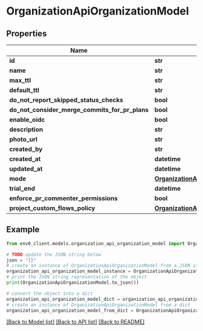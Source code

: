 # OrganizationApiOrganizationModel


## Properties

Name | Type | Description | Notes
------------ | ------------- | ------------- | -------------
**id** | **str** |  | 
**name** | **str** |  | 
**max_ttl** | **str** |  | [optional] 
**default_ttl** | **str** |  | [optional] 
**do_not_report_skipped_status_checks** | **bool** |  | [optional] 
**do_not_consider_merge_commits_for_pr_plans** | **bool** |  | [optional] 
**enable_oidc** | **bool** |  | [optional] 
**description** | **str** |  | [optional] 
**photo_url** | **str** |  | [optional] 
**created_by** | **str** |  | 
**created_at** | **datetime** |  | [optional] 
**updated_at** | **datetime** |  | [optional] 
**mode** | [**OrganizationApiOrganizationMode**](OrganizationApiOrganizationMode.md) |  | 
**trial_end** | **datetime** |  | [optional] 
**enforce_pr_commenter_permissions** | **bool** |  | [optional] 
**project_custom_flows_policy** | [**OrganizationApiProjectCustomFlowsPolicy**](OrganizationApiProjectCustomFlowsPolicy.md) |  | 

## Example

```python
from env0_client.models.organization_api_organization_model import OrganizationApiOrganizationModel

# TODO update the JSON string below
json = "{}"
# create an instance of OrganizationApiOrganizationModel from a JSON string
organization_api_organization_model_instance = OrganizationApiOrganizationModel.from_json(json)
# print the JSON string representation of the object
print(OrganizationApiOrganizationModel.to_json())

# convert the object into a dict
organization_api_organization_model_dict = organization_api_organization_model_instance.to_dict()
# create an instance of OrganizationApiOrganizationModel from a dict
organization_api_organization_model_from_dict = OrganizationApiOrganizationModel.from_dict(organization_api_organization_model_dict)
```
[[Back to Model list]](../README.md#documentation-for-models) [[Back to API list]](../README.md#documentation-for-api-endpoints) [[Back to README]](../README.md)


